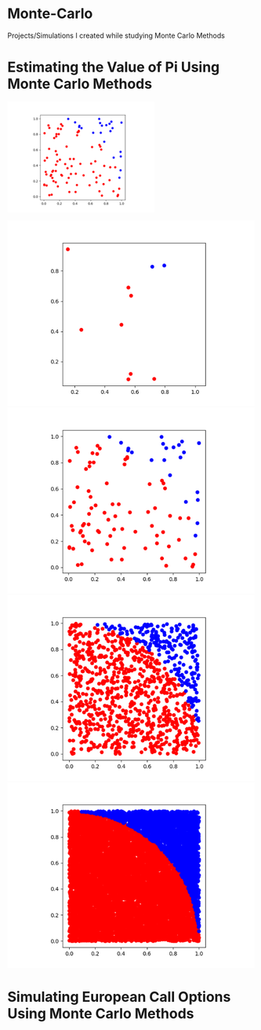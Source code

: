 # Monte-Carlo
Projects/Simulations I created while studying Monte Carlo Methods


# Estimating the Value of Pi Using Monte Carlo Methods
<img src="Estimating_Pi_MC/pi_plot_100.png" width=300/>

![pi plot 10](Estimating_Pi_MC/pi_plot_10.png) ![pi plot 100](Estimating_Pi_MC/pi_plot_100.png) ![pi plot 1000](Estimating_Pi_MC/pi_plot_1000.png) ![pi plot 10000](Estimating_Pi_MC/pi_plot_10000.png)


# Simulating European Call Options Using Monte Carlo Methods
